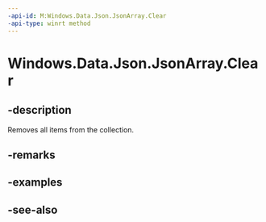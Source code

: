 ```yaml
---
-api-id: M:Windows.Data.Json.JsonArray.Clear
-api-type: winrt method
---
```


<!-- Method syntax
public void Clear()
-->

# Windows.Data.Json.JsonArray.Clear

## -description
Removes all items from the collection.

## -remarks


## -examples

## -see-also
